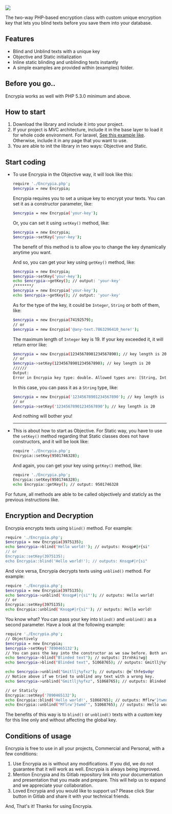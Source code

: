 [![](https://gitlab.com/nael_d/encrypia/-/raw/master/logo-main.png)](https://gitlab.com/nael_d/encrypia)

The two-way PHP-based encryption class with custom unique encryption key that lets you blind texts before you save them into your database.

## Features
- Blind and Unblind texts with a unique key
- Objective and Static initialization
- Inline static blinding and unblinding texts instantly
- A simple examples are provided within (examples) folder.

## Before you go..
Encrypia works as well with PHP 5.3.0 minimum and above.

## How to start
1) Download the library and include it into your project.
2) If your project is MVC architecture, include it in the base layer to load it for whole code environment. For laravel, [See this example like](https://stackoverflow.com/questions/28816707/how-can-i-add-external-class-in-laravel-5).
Otherwise, include it in any page that you want to use.
3) You are able to init the library in two ways: Objective and Static.

## Start coding
- To use Encrypia in the Objective way, it will look like this:
    ```sh
    require './Encrypia.php';
    $encrypia = new Encrypia;
    ```

    Encrypia requires you to set a unique key to encrypt your texts.
    You can set it as a constructor parameter, like:
    ```sh
    $encrypia = new Encrypia('your-key');
    ```
    
    Or, you can set it using ```setKey()``` method, like:
    ```sh
    $encrypia = new Encrypia;
    $encrypia->setKey('your-key');
    ```
    The benefit of this method is to allow you to change the key dynamically anytime you want.
    
    And so, you can get your key using ```getKey()``` method, like:
    ```sh
    $encrypia = new Encrypia;
    $encrypia->setKey('your-key');
    echo $encrypia->getKey(); // output: 'your-key'
    /*******/
    $encrypia = new Encrypia('your-key');
    echo $encrypia->getKey(); // output: 'your-key'
    ```
    
    As for the type of the key, it could be ```Integer```, ```String``` or both of them, like:
    ```sh
    $encrypia = new Encrypia(74192579);
    // or
    $encrypia = new Encrypia('@any-text.7863296410_here!');
    ```
    
    The maximum length of ```Integer``` key is 19. If your key exceeded it, it will return error like:
    ```sh
    $encrypia = new Encrypia(12345678901234567890); // key length is 20
    // or
    $encrypia->setKey(12345678901234567890); // key length is 20
    //////
    Output:
    Error in Encrypia key type: double. Allowed types are: [String, Integer].
    ```
    
    In this case, you can pass it as a ```String``` type, like:
    ```sh
    $encrypia = new Encrypia('12345678901234567890'); // key length is 20
    // or
    $encrypia->setKey('12345678901234567890'); // key length is 20
    ```
    And nothing will bother you!

    ___

- This is about how to start as Objective. For Static way, you have to use the ```setKey()``` method regarding that Static classes does not have constructors, and it will be look like:
    ```sh
    require './Encrypia.php';
    Encrypia::setKey(9501746328);
    ```
    
    And again, you can get your key using ```getKey()``` method, like:
    ```sh
    require './Encrypia.php';
    Encrypia::setKey(9501746328);
    echo Encrypia::getKey(); // output: 9501746328
    ```
    
For future, all methods are able to be called objectively and staticly as the previous instructions like.

## Encryption and Decryption
Encrypia encrypts texts using ```blind()``` method. For example:
```sh
require './Encrypia.php';
$encrypia = new Encrypia(3975135);
echo $encrypia->blind('Hello world!'); // outputs: Knsqp#|r{si"
// or
Encrypia::setKey(3975135);
echo Encrypia::blind('Hello world!'); // outputs: Knsqp#|r{si"
```

And vice versa, Encrypia decrypts texts using ```unblind()``` method. For example:
```sh
require './Encrypia.php';
$encrypia = new Encrypia(3975135);
echo $encrypia->unblind('Knsqp#|r{si"'); // outputs: Hello world!
// or
Encrypia::setKey(3975135);
echo Encrypia::unblind('Knsqp#|r{si"'); // outputs: Hello world!
```

You know what? You can pass your key into ```blind()``` and ```unblind()``` as a second parameter. Have a look at the following example:
```sh
require './Encrypia.php';
// Objectively
$encrypia = new Encrypia;
$encrypia->setKey('7890465132');
// You can pass the key into the constructor as we saw before. Both are Ok.
echo $encrypia->blind("Blinded text"); // outputs: Itrnhki!wg|
echo $encrypia->blind("Blinded text", 51068765); // outputs: Gmitllj%yfxz

echo $encrypia->unblind("Gmitllj%yfxz"); // outputs: @e`thfe$vdqr
// Notice above if we tried to unblind any text with a wrong key.
echo $encrypia->unblind("Gmitllj%yfxz", 51068765); // outputs: Blinded text

// or Staticly
Encrypia::setKey('7890465132');
echo Encrypia::blind('Hello world!', 51068765); // outputs: Mflrw'}twmd'
echo Encrypia::unblind("Mflrw'}twmd'", 51068765); // outputs: Hello world!
```

The benefits of this way is to ```blind()``` or ```unblind()``` texts with a custom key for this line only and without affecting the global key.

## Conditions of usage
Encrypia is free to use in all your projects, Commercial and Personal, with a few conditions:
1) Use Encrypia as is without any modifications. If you did, we do not guarantee that it will work as well. Encrypia is always being improved.
2) Mention Encrypia and its Gitlab repository link into your documentation and presentation that you made and prepare. This will help us to expand and we appreciate your collaboration.
3) Loved Encrypia and you would like to support us? Please click Star button in Gitlab and share it with your technical friends.

And, That's it! Thanks for using Encrypia.

